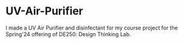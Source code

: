 # UV-Air-Purifier
I made a UV Air Purifier and disinfectant for my course project for the Spring'24 offering of DE250: Design Thinking Lab.
